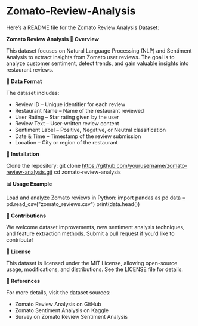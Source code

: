 # Zomato-Review-Analysis

Here’s a README file for the Zomato Review Analysis Dataset:

**Zomato Review Analysis
📌 Overview**

This dataset focuses on Natural Language Processing (NLP) and Sentiment Analysis to extract insights from Zomato user reviews. The goal is to analyze customer sentiment, detect trends, and gain valuable insights into restaurant reviews.

**📂 Data Format**

The dataset includes:
- Review ID – Unique identifier for each review
- Restaurant Name – Name of the restaurant reviewed
- User Rating – Star rating given by the user
- Review Text – User-written review content
- Sentiment Label – Positive, Negative, or Neutral classification
- Date & Time – Timestamp of the review submission
- Location – City or region of the restaurant
  
**🔧 Installation**
  
Clone the repository:
git clone https://github.com/yourusername/zomato-review-analysis.git
cd zomato-review-analysis


**📊 Usage Example**

Load and analyze Zomato reviews in Python:
import pandas as pd
data = pd.read_csv("zomato_reviews.csv")
print(data.head())


**🤝 Contributions**

We welcome dataset improvements, new sentiment analysis techniques, and feature extraction methods. Submit a pull request if you'd like to contribute!

**📜 License**

This dataset is licensed under the MIT License, allowing open-source usage, modifications, and distributions. See the LICENSE file for details.

**📌 References**

For more details, visit the dataset sources:
- Zomato Review Analysis on GitHub
- Zomato Sentiment Analysis on Kaggle
- Survey on Zomato Review Sentiment Analysis


